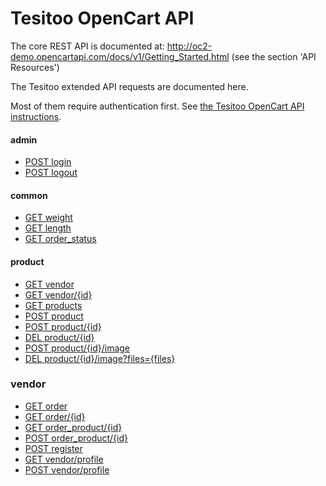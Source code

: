 # Tesitoo OpenCart API #

The core REST API is documented at:
http://oc2-demo.opencartapi.com/docs/v1/Getting_Started.html (see the section 'API Resources')

The Tesitoo extended API requests are documented here.

Most of them require authentication first. See [the Tesitoo OpenCart API instructions](https://docs.google.com/document/d/19rFh9ekIklVX75kOpjOVkEvCt5RWucAbq9PFDtUu1bA).


#### admin ####

* [POST login](post_admin_login.md)
* [POST logout](post_admin_logout.md)

#### common ####

* [GET weight](get_common_weight.md)
* [GET length](get_common_length.md)
* [GET order_status](get_order_status.md)

#### product ####

* [GET vendor](get_product_vendor.md)
* [GET vendor/{id}](get_product_vendor_id.md  )
* [GET products](get_product_vendor_products.md)
* [POST product](post_product_product.md)
* [POST product/{id}](post_product_product_id.md)
* [DEL product/{id}](del_product_product_id.md  )
* [POST product/{id}/image](post_product_product_image.md)
* [DEL product/{id}/image?files={files}](del_product_product_image.md)

### vendor ####

* [GET order](get_vendor_order.md)
* [GET order/{id}](get_vendor_order_id.md)
* [GET order_product/{id}](get_vendor_order_product_id.md)
* [POST order_product/{id}](post_vendor_order_product_id.md)
* [POST register](post_vendor_register.md)
* [GET vendor/profile](get_vendor_profile.md)
* [POST vendor/profile](post_vendor_profile.md)
